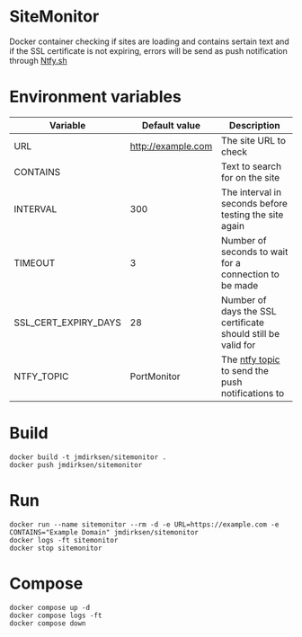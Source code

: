 # SiteMonitor
 
Docker container checking if sites are loading and contains sertain text and if the SSL certificate is not expiring, errors will be send as push notification through [Ntfy.sh](https://ntfy.sh/)


# Environment variables

Variable | Default value | Description
--|--|--
URL | http://example.com | The site URL to check
CONTAINS |  | Text to search for on the site
INTERVAL | 300 | The interval in seconds before testing the site again
TIMEOUT | 3 | Number of seconds to wait for a connection to be made
SSL_CERT_EXPIRY_DAYS | 28 | Number of days the SSL certificate should still be valid for
NTFY_TOPIC | PortMonitor | The [ntfy topic](https://docs.ntfy.sh/?h=topic#step-1-get-the-app) to send the push notifications to


# Build

```
docker build -t jmdirksen/sitemonitor .
docker push jmdirksen/sitemonitor
```


# Run

```
docker run --name sitemonitor --rm -d -e URL=https://example.com -e CONTAINS="Example Domain" jmdirksen/sitemonitor
docker logs -ft sitemonitor
docker stop sitemonitor
```

# Compose

```
docker compose up -d
docker compose logs -ft
docker compose down
```
